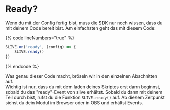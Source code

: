 # Ready?

Wenn du mit der Config fertig bist, muss die SDK nur noch wissen, dass du mit deinem Code bereit bist. Am einfachsten geht das mit diesem Code:

{% code lineNumbers="true" %}
```javascript
SLIVE.on('ready', (config) => {
    SLIVE.ready()
})
```
{% endcode %}

Was genau dieser Code macht, bröseln wir in den einzelnen Abschnitten auf.\
Wichtig ist nur, dass du mit dem laden deines Skriptes erst dann beginnst, sobald du das "ready"-Event von slive erhältst. Sobald du dann mit deinem Teil durch bist, rufst du die Funktion `SLIVE.ready()` auf. Ab diesem Zeitpunkt siehst du dein Modul im Browser oder in OBS und erhältst Events.&#x20;
